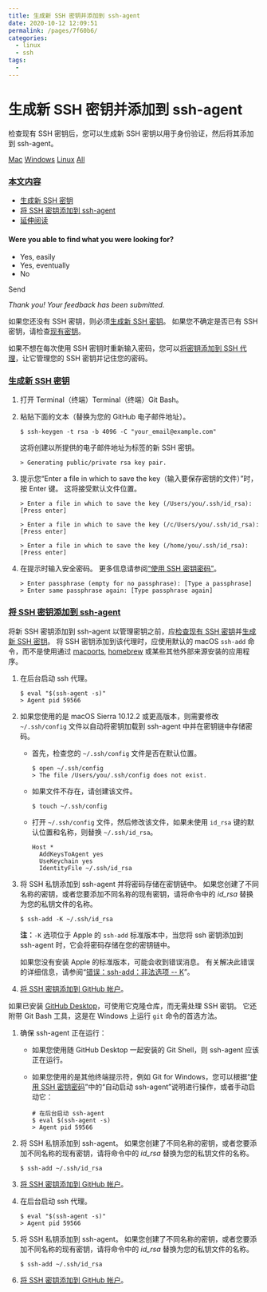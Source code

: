```yaml
---
title: 生成新 SSH 密钥并添加到 ssh-agent
date: 2020-10-12 12:09:51
permalink: /pages/7f60b6/
categories:
  - linux
  - ssh
tags:
  - 
---
```

# 生成新 SSH 密钥并添加到 ssh\-agent

检查现有 SSH 密钥后，您可以生成新 SSH 密钥以用于身份验证，然后将其添加到 ssh\-agent。

[Mac](#) [Windows](#) [Linux](#) [All](#)

### [本文内容](#in-this-article)

*   [生成新 SSH 密钥](#generating-a-new-ssh-key)
*   [将 SSH 密钥添加到 ssh\-agent](#adding-your-ssh-key-to-the-ssh-agent)
*   [延伸阅读](#further-reading)

#### Were you able to find what you were looking for?

*    Yes, easily
*    Yes, eventually
*    No

 Send

*Thank you! Your feedback has been submitted.*

如果您还没有 SSH 密钥，则必须[生成新 SSH 密钥](#generating-a-new-ssh-key)。 如果您不确定是否已有 SSH 密钥，请检查[现有密钥](https://help.github.com/cn/articles/checking-for-existing-ssh-keys)。

如果不想在每次使用 SSH 密钥时重新输入密码，您可以[将密钥添加到 SSH 代理](#adding-your-ssh-key-to-the-ssh-agent)，让它管理您的 SSH 密钥并记住您的密码。

### [生成新 SSH 密钥](#generating-a-new-ssh-key)

1.  打开 Terminal（终端）Terminal（终端）Git Bash。

2.  粘贴下面的文本（替换为您的 GitHub 电子邮件地址）。

    ```shell
    $ ssh-keygen -t rsa -b 4096 -C "your_email@example.com"
    ```

    这将创建以所提供的电子邮件地址为标签的新 SSH 密钥。

    ```shell
    > Generating public/private rsa key pair.
    ```

3.  提示您“Enter a file in which to save the key（输入要保存密钥的文件）”时，按 Enter 键。 这将接受默认文件位置。

    ```shell
    > Enter a file in which to save the key (/Users/you/.ssh/id_rsa): [Press enter]
    ```

    ```shell
    > Enter a file in which to save the key (/c/Users/you/.ssh/id_rsa):[Press enter]
    ```

    ```shell
    > Enter a file in which to save the key (/home/you/.ssh/id_rsa): [Press enter]
    ```

4.  在提示时输入安全密码。 更多信息请参阅[“使用 SSH 密钥密码”](https://help.github.com/cn/articles/working-with-ssh-key-passphrases)。

    ```shell
    > Enter passphrase (empty for no passphrase): [Type a passphrase]
    > Enter same passphrase again: [Type passphrase again]
    ```

### [将 SSH 密钥添加到 ssh\-agent](#adding-your-ssh-key-to-the-ssh-agent)

将新 SSH 密钥添加到 ssh\-agent 以管理密钥之前，应[检查现有 SSH 密钥](https://help.github.com/cn/articles/checking-for-existing-ssh-keys)并[生成新 SSH 密钥](https://help.github.com/cn/articles/generating-a-new-ssh-key-and-adding-it-to-the-ssh-agent#generating-a-new-ssh-key)。 将 SSH 密钥添加到该代理时，应使用默认的 macOS `ssh-add` 命令，而不是使用通过 [macports](https://www.macports.org/), [homebrew](http://brew.sh/) 或某些其他外部来源安装的应用程序。

1.  在后台启动 ssh 代理。

    ```shell
    $ eval "$(ssh-agent -s)"
    > Agent pid 59566
    ```

2.  如果您使用的是 macOS Sierra 10.12.2 或更高版本，则需要修改 `~/.ssh/config` 文件以自动将密钥加载到 ssh\-agent 中并在密钥链中存储密码。

    *   首先，检查您的 `~/.ssh/config` 文件是否在默认位置。

        ```shell
        $ open ~/.ssh/config
        > The file /Users/you/.ssh/config does not exist.
        ```

    *   如果文件不存在，请创建该文件。

        ```shell
        $ touch ~/.ssh/config
        ```

    *   打开 `~/.ssh/config` 文件，然后修改该文件，如果未使用 `id_rsa` 键的默认位置和名称，则替换 `~/.ssh/id_rsa`。

        ```properties
        Host *
          AddKeysToAgent yes
          UseKeychain yes
          IdentityFile ~/.ssh/id_rsa

        ```

3.  将 SSH 私钥添加到 ssh\-agent 并将密码存储在密钥链中。 如果您创建了不同名称的密钥，或者您要添加不同名称的现有密钥，请将命令中的 *id\_rsa* 替换为您的私钥文件的名称。

    ```shell
    $ ssh-add -K ~/.ssh/id_rsa
    ```

    **注：**`-K` 选项位于 Apple 的 `ssh-add` 标准版本中，当您将 ssh 密钥添加到 ssh\-agent 时，它会将密码存储在您的密钥链中。

    如果您没有安装 Apple 的标准版本，可能会收到错误消息。 有关解决此错误的详细信息，请参阅“[错误：ssh\-add：非法选项 \-\- K](https://help.github.com/cn/articles/error-ssh-add-illegal-option-k)”。

4.  [将 SSH 密钥添加到 GitHub 帐户](https://help.github.com/cn/articles/adding-a-new-ssh-key-to-your-github-account)。

如果已安装 [GitHub Desktop](https://desktop.github.com/)，可使用它克隆仓库，而无需处理 SSH 密钥。 它还附带 Git Bash 工具，这是在 Windows 上运行 `git` 命令的首选方法。

1.  确保 ssh\-agent 正在运行：

    *   如果您使用随 GitHub Desktop 一起安装的 Git Shell，则 ssh\-agent 应该正在运行。
    *   如果您使用的是其他终端提示符，例如 Git for Windows，您可以根据“[使用 SSH 密钥密码](https://help.github.com/cn/articles/working-with-ssh-key-passphrases)”中的“自动启动 ssh\-agent”说明进行操作，或者手动启动它：

        ```shell
        # 在后台启动 ssh-agent
        $ eval $(ssh-agent -s)
        > Agent pid 59566
        ```

2.  将 SSH 私钥添加到 ssh\-agent。 如果您创建了不同名称的密钥，或者您要添加不同名称的现有密钥，请将命令中的 *id\_rsa* 替换为您的私钥文件的名称。

    ```shell
    $ ssh-add ~/.ssh/id_rsa
    ```

3.  [将 SSH 密钥添加到 GitHub 帐户](https://help.github.com/cn/articles/adding-a-new-ssh-key-to-your-github-account)。

1.  在后台启动 ssh 代理。

    ```shell
    $ eval "$(ssh-agent -s)"
    > Agent pid 59566
    ```

2.  将 SSH 私钥添加到 ssh\-agent。 如果您创建了不同名称的密钥，或者您要添加不同名称的现有密钥，请将命令中的 *id\_rsa* 替换为您的私钥文件的名称。

    ```shell
    $ ssh-add ~/.ssh/id_rsa
    ```

3.  [将 SSH 密钥添加到 GitHub 帐户](https://help.github.com/cn/articles/adding-a-new-ssh-key-to-your-github-account)。